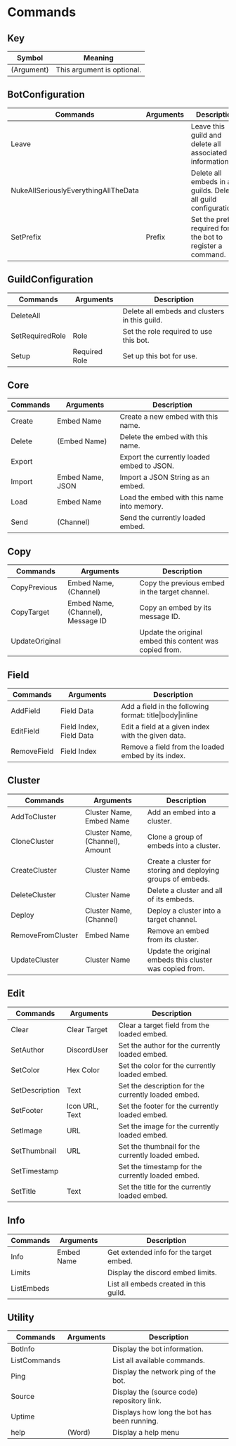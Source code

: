 # Commands

## Key
| Symbol     | Meaning                    |
| ---------- | -------------------------- |
| (Argument) | This argument is optional. |

## BotConfiguration
| Commands                             | Arguments | Description                                                       |
| ------------------------------------ | --------- | ----------------------------------------------------------------- |
| Leave                                | <none>    | Leave this guild and delete all associated information.           |
| NukeAllSeriouslyEverythingAllTheData | <none>    | Delete all embeds in all guilds. Delete all guild configurations. |
| SetPrefix                            | Prefix    | Set the prefix required for the bot to register a command.        |

## GuildConfiguration
| Commands        | Arguments     | Description                                   |
| --------------- | ------------- | --------------------------------------------- |
| DeleteAll       | <none>        | Delete all embeds and clusters in this guild. |
| SetRequiredRole | Role          | Set the role required to use this bot.        |
| Setup           | Required Role | Set up this bot for use.                      |

## Core
| Commands | Arguments        | Description                                |
| -------- | ---------------- | ------------------------------------------ |
| Create   | Embed Name       | Create a new embed with this name.         |
| Delete   | (Embed Name)     | Delete the embed with this name.           |
| Export   | <none>           | Export the currently loaded embed to JSON. |
| Import   | Embed Name, JSON | Import a JSON String as an embed.          |
| Load     | Embed Name       | Load the embed with this name into memory. |
| Send     | (Channel)        | Send the currently loaded embed.           |

## Copy
| Commands       | Arguments                         | Description                                             |
| -------------- | --------------------------------- | ------------------------------------------------------- |
| CopyPrevious   | Embed Name, (Channel)             | Copy the previous embed in the target channel.          |
| CopyTarget     | Embed Name, (Channel), Message ID | Copy an embed by its message ID.                        |
| UpdateOriginal | <none>                            | Update the original embed this content was copied from. |

## Field
| Commands    | Arguments               | Description                                              |
| ----------- | ----------------------- | -------------------------------------------------------- |
| AddField    | Field Data              | Add a field in the following format: title\|body\|inline |
| EditField   | Field Index, Field Data | Edit a field at a given index with the given data.       |
| RemoveField | Field Index             | Remove a field from the loaded embed by its index.       |

## Cluster
| Commands          | Arguments                       | Description                                                  |
| ----------------- | ------------------------------- | ------------------------------------------------------------ |
| AddToCluster      | Cluster Name, Embed Name        | Add an embed into a cluster.                                 |
| CloneCluster      | Cluster Name, (Channel), Amount | Clone a group of embeds into a cluster.                      |
| CreateCluster     | Cluster Name                    | Create a cluster for storing and deploying groups of embeds. |
| DeleteCluster     | Cluster Name                    | Delete a cluster and all of its embeds.                      |
| Deploy            | Cluster Name, (Channel)         | Deploy a cluster into a target channel.                      |
| RemoveFromCluster | Embed Name                      | Remove an embed from its cluster.                            |
| UpdateCluster     | Cluster Name                    | Update the original embeds this cluster was copied from.     |

## Edit
| Commands       | Arguments      | Description                                         |
| -------------- | -------------- | --------------------------------------------------- |
| Clear          | Clear Target   | Clear a target field from the loaded embed.         |
| SetAuthor      | DiscordUser    | Set the author for the currently loaded embed.      |
| SetColor       | Hex Color      | Set the color for the currently loaded embed.       |
| SetDescription | Text           | Set the description for the currently loaded embed. |
| SetFooter      | Icon URL, Text | Set the footer for the currently loaded embed.      |
| SetImage       | URL            | Set the image for the currently loaded embed.       |
| SetThumbnail   | URL            | Set the thumbnail for the currently loaded embed.   |
| SetTimestamp   | <none>         | Set the timestamp for the currently loaded embed.   |
| SetTitle       | Text           | Set the title for the currently loaded embed.       |

## Info
| Commands   | Arguments  | Description                             |
| ---------- | ---------- | --------------------------------------- |
| Info       | Embed Name | Get extended info for the target embed. |
| Limits     | <none>     | Display the discord embed limits.       |
| ListEmbeds | <none>     | List all embeds created in this guild.  |

## Utility
| Commands     | Arguments | Description                                 |
| ------------ | --------- | ------------------------------------------- |
| BotInfo      | <none>    | Display the bot information.                |
| ListCommands | <none>    | List all available commands.                |
| Ping         | <none>    | Display the network ping of the bot.        |
| Source       | <none>    | Display the (source code) repository link.  |
| Uptime       | <none>    | Displays how long the bot has been running. |
| help         | (Word)    | Display a help menu                         |

